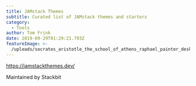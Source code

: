 ```yaml
---
title: JAMstack Themes
subtitle: Curated list of JAMstack themes and starters
category:
  - Tools
author: Tom Frink
date: 2019-09-29T01:29:21.793Z
featureImage: >-
  /uploads/socrates_aristotle_the_school_of_athens_raphael_painter_desktop_3840x1200_hd-wallpaper-915278.jpg
---
```

<https://jamstackthemes.dev/>

Maintained by Stackbit

